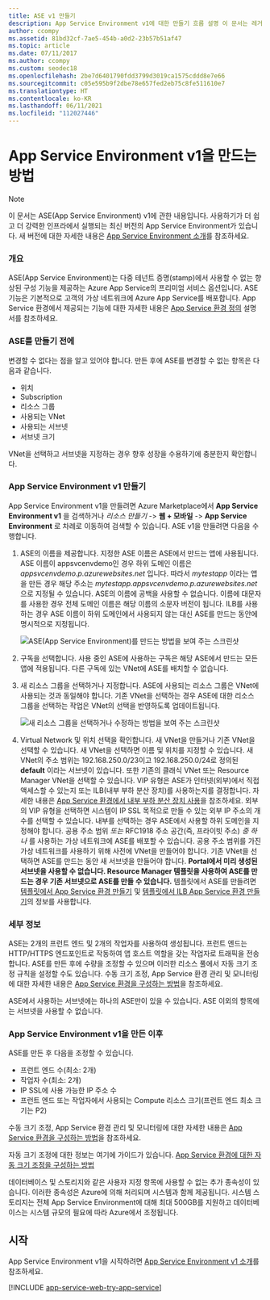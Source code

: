 ```yaml
---
title: ASE v1 만들기
description: App Service Environment v1에 대한 만들기 흐름 설명 이 문서는 레거시 v1 ASE를 사용하는 고객에게만 제공됩니다.
author: ccompy
ms.assetid: 81bd32cf-7ae5-454b-a0d2-23b57b51af47
ms.topic: article
ms.date: 07/11/2017
ms.author: ccompy
ms.custom: seodec18
ms.openlocfilehash: 2be7d6401790fdd3799d3019ca1575cddd8e7e66
ms.sourcegitcommit: c05e595b9f2dbe78e657fed2eb75c8fe511610e7
ms.translationtype: HT
ms.contentlocale: ko-KR
ms.lasthandoff: 06/11/2021
ms.locfileid: "112027446"
---
```

# <a name="how-to-create-an-app-service-environment-v1"></a>App Service Environment v1을 만드는 방법 

> [!NOTE]
> 이 문서는 ASE(App Service Environment) v1에 관한 내용입니다. 사용하기가 더 쉽고 더 강력한 인프라에서 실행되는 최신 버전의 App Service Environment가 있습니다. 새 버전에 대한 자세한 내용은 [App Service Environment 소개](intro.md)를 참조하세요.
> 

### <a name="overview"></a>개요
ASE(App Service Environment)는 다중 테넌트 증명(stamp)에서 사용할 수 없는 향상된 구성 기능을 제공하는 Azure App Service의 프리미엄 서비스 옵션입니다. ASE 기능은 기본적으로 고객의 가상 네트워크에 Azure App Service를 배포합니다. App Service 환경에서 제공되는 기능에 대한 자세한 내용은 [App Service 환경 정의][WhatisASE] 설명서를 참조하세요.

### <a name="before-you-create-your-ase"></a>ASE를 만들기 전에
변경할 수 없다는 점을 알고 있어야 합니다. 만든 후에 ASE를 변경할 수 없는 항목은 다음과 같습니다.

* 위치
* Subscription
* 리소스 그룹
* 사용되는 VNet
* 사용되는 서브넷 
* 서브넷 크기

VNet을 선택하고 서브넷을 지정하는 경우 향후 성장을 수용하기에 충분한지 확인합니다. 

### <a name="creating-an-app-service-environment-v1"></a>App Service Environment v1 만들기
App Service Environment v1을 만들려면 Azure Marketplace에서 **App Service Environment v1** 을 검색하거나 *리소스 만들기* -> **웹 + 모바일** -> **App Service Environment** 로 차례로 이동하여 검색할 수 있습니다. ASE v1을 만들려면 다음을 수행합니다.

1. ASE의 이름을 제공합니다. 지정한 ASE 이름은 ASE에서 만드는 앱에 사용됩니다. ASE 이름이 appsvcenvdemo인 경우 하위 도메인 이름은 *appsvcenvdemo.p.azurewebsites.net* 입니다. 따라서 *mytestapp* 이라는 앱을 만든 경우 해당 주소는 *mytestapp.appsvcenvdemo.p.azurewebsites.net* 으로 지정될 수 있습니다. ASE의 이름에 공백을 사용할 수 없습니다. 이름에 대문자를 사용한 경우 전체 도메인 이름은 해당 이름의 소문자 버전이 됩니다. ILB를 사용하는 경우 ASE 이름이 하위 도메인에서 사용되지 않는 대신 ASE를 만드는 동안에 명시적으로 지정됩니다.
   
    ![ASE(App Service Environment)를 만드는 방법을 보여 주는 스크린샷][1]
2. 구독을 선택합니다. 사용 중인 ASE에 사용하는 구독은 해당 ASE에서 만드는 모든 앱에 적용됩니다. 다른 구독에 있는 VNet에 ASE를 배치할 수 없습니다.
3. 새 리소스 그룹을 선택하거나 지정합니다. ASE에 사용되는 리소스 그룹은 VNet에 사용되는 것과 동일해야 합니다. 기존 VNet을 선택하는 경우 ASE에 대한 리소스 그룹을 선택하는 작업은 VNet의 선택을 반영하도록 업데이트됩니다.
   
    ![새 리소스 그룹을 선택하거나 수정하는 방법을 보여 주는 스크린샷][2]
4. Virtual Network 및 위치 선택을 확인합니다. 새 VNet을 만들거나 기존 VNet을 선택할 수 있습니다. 새 VNet을 선택하면 이름 및 위치를 지정할 수 있습니다. 새 VNet의 주소 범위는 192.168.250.0/23이고 192.168.250.0/24로 정의된 **default** 이라는 서브넷이 있습니다. 또한 기존의 클래식 VNet 또는 Resource Manager VNet을 선택할 수 있습니다. VIP 유형은 ASE가 인터넷(외부)에서 직접 액세스할 수 있는지 또는 ILB(내부 부하 분산 장치)를 사용하는지를 결정합니다. 자세한 내용은 [App Service 환경에서 내부 부하 분산 장치 사용][ILBASE]을 참조하세요. 외부의 VIP 유형을 선택하면 시스템이 IP SSL 목적으로 만들 수 있는 외부 IP 주소의 개수를 선택할 수 있습니다. 내부를 선택하는 경우 ASE에서 사용할 하위 도메인을 지정해야 합니다. 공용 주소 범위 *또는* RFC1918 주소 공간(즉, 프라이빗 주소) *중 하나* 를 사용하는 가상 네트워크에 ASE를 배포할 수 있습니다. 공용 주소 범위를 가진 가상 네트워크를 사용하기 위해 사전에 VNet을 만들어야 합니다. 기존 VNet을 선택하면 ASE를 만드는 동안 새 서브넷을 만들어야 합니다. **Portal에서 미리 생성된 서브넷을 사용할 수 없습니다. Resource Manager 템플릿을 사용하여 ASE를 만드는 경우 기존 서브넷으로 ASE를 만들 수 있습니다.** 템플릿에서 ASE를 만들려면 [템플릿에서 App Service 환경 만들기][ILBAseTemplate] 및 [템플릿에서 ILB App Service 환경 만들기][ASEfromTemplate]의 정보를 사용합니다.

### <a name="details"></a>세부 정보
ASE는 2개의 프런트 엔드 및 2개의 작업자를 사용하여 생성됩니다. 프런트 엔드는 HTTP/HTTPS 엔드포인트로 작동하여 앱 호스트 역할을 갖는 작업자로 트래픽을 전송합니다. ASE를 만든 후에 수량을 조정할 수 있으며 이러한 리소스 풀에서 자동 크기 조정 규칙을 설정할 수도 있습니다. 수동 크기 조정, App Service 환경 관리 및 모니터링에 대한 자세한 내용은 [App Service 환경을 구성하는 방법][ASEConfig]을 참조하세요. 

ASE에서 사용하는 서브넷에는 하나의 ASE만이 있을 수 있습니다. ASE 이외의 항목에는 서브넷을 사용할 수 없습니다.

### <a name="after-app-service-environment-v1-creation"></a>App Service Environment v1을 만든 이후
ASE를 만든 후 다음을 조정할 수 있습니다.

* 프런트 엔드 수(최소: 2개)
* 작업자 수(최소: 2개)
* IP SSL에 사용 가능한 IP 주소 수
* 프런트 엔드 또는 작업자에서 사용되는 Compute 리소스 크기(프런트 엔드 최소 크기는 P2)

수동 크기 조정, App Service 환경 관리 및 모니터링에 대한 자세한 내용은 [App Service 환경을 구성하는 방법][ASEConfig]을 참조하세요. 

자동 크기 조정에 대한 정보는 여기에 가이드가 있습니다. [App Service 환경에 대한 자동 크기 조정을 구성하는 방법][ASEAutoscale]

데이터베이스 및 스토리지와 같은 사용자 지정 항목에 사용할 수 없는 추가 종속성이 있습니다. 이러한 종속성은 Azure에 의해 처리되며 시스템과 함께 제공됩니다. 시스템 스토리지는 전체 App Service Environment에 대해 최대 500GB를 지원하고 데이터베이스는 시스템 규모의 필요에 따라 Azure에서 조정됩니다.

## <a name="getting-started"></a>시작
App Service Environment v1을 시작하려면 [App Service Environment v1 소개][WhatisASE]를 참조하세요.

[!INCLUDE [app-service-web-try-app-service](../../../includes/app-service-web-try-app-service.md)]

<!--Image references-->
[1]: ./media/app-service-web-how-to-create-an-app-service-environment/asecreate-basecreateblade.png
[2]: ./media/app-service-web-how-to-create-an-app-service-environment/asecreate-vnetcreation.png

<!--Links-->
[WhatisASE]: app-service-app-service-environment-intro.md
[ASEConfig]: app-service-web-configure-an-app-service-environment.md
[AppServicePricing]: https://azure.microsoft.com/pricing/details/app-service/ 
[ASEAutoscale]: app-service-environment-auto-scale.md
[ILBASE]: app-service-environment-with-internal-load-balancer.md
[ILBAseTemplate]: https://azure.microsoft.com/resources/templates/web-app-ase-create/
[ASEfromTemplate]: app-service-app-service-environment-create-ilb-ase-resourcemanager.md
